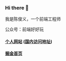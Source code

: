 ### Hi there 👋

我是陈俊义，一个前端工程师

公众号：前端好好玩

#### [个人网站](https://chen-junyi.github.io/article/) ([国内访问地址](https://junyi-chen.gitee.io/article/))
#### [掘金首页](https://juejin.cn/user/1011206427522078)


<!--
**chen-junyi/chen-junyi** is a ✨ _special_ ✨ repository because its `README.md` (this file) appears on your GitHub profile.

Here are some ideas to get you started:

- 🔭 I’m currently working on ...
- 🌱 I’m currently learning ...
- 👯 I’m looking to collaborate on ...
- 🤔 I’m looking for help with ...
- 💬 Ask me about ...
- 📫 How to reach me: ...
- 😄 Pronouns: ...
- ⚡ Fun fact: ...
-->
